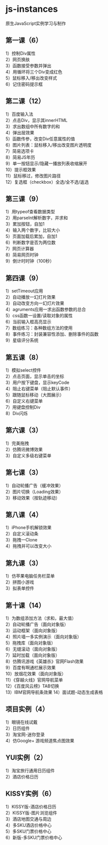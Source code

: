 # js-instances
原生JavaScript实例学习与制作

## 第一课（6）
1）控制Div属性  
2）网页换肤  
3）函数接受参数并弹出  
4）用循环将三个Div变成红色  
5）鼠标移入/移出改变样式  
6）记住密码提示框

## 第二课（12）
1）百度输入法  
2）点击Div，显示其innerHTML  
3）求出数组中所有数字的和  
4）弹出层效果  
5）函数传参，改变Div任意属性的值  
6）图片列表：鼠标移入/移出改变图片透明度  
7）简易选项卡  
8）简易JS年历  
9）单一按钮显示/隐藏一播放列表收缩展开  
10）提示框效果  
11）鼠标移过，修改图片路径  
12）复选框（checkbox）全选/全不选/返选

## 第三课（9）
1）用typeof查看数据类型  
2）用parseInt解析数字，并求和  
3）累加按钮，自加1  
4）输入两个数字，比较大小  
5）页面加载后累加，自加1  
6）判断数字是否为两位数  
7）网页计算器  
8）简易网页时钟  
9）倒计时时钟（100秒）  

## 第四课（9）
1）setTimeout应用  
2）自动播放一幻灯片效果  
3）自动改变方向一幻灯片效果  
4）agruments应用一求出函数参数的总合  
5）css函数一设置/读取对象的属性  
6）当前输入框高亮显示  
7）数组练习：各种数组方法的使用  
8）事件练习：封装兼容性添加、删除事件的函数  
9）星级评分系统

## 第五课（8）
1）模拟select控件  
2）点击页面，显示单击的坐标  
3）用户按下键盘，显示keyCode  
4）阻止右键菜单（阻止默认事件）  
5）跟随鼠标移动（大图展示）  
6）自定义右键菜单  
7）用键盘控制Div  
8）Div闪烁  

## 第六课（3）
1）完美拖拽  
2）仿腾讯微博效果  
3）自定义多级右键菜单

## 第七课（3）
1）自动轮播广告（缓冲效果）  
2）图片切换（Loading效果）  
3）移动效果（按轨迹移动）

## 第八课（4）
1）iPhone手机解锁效果  
2）自定义滚动条  
3）拖拽一Clone  
4）拖拽并可以改变大小

## 第九课（3）
1）仿苹果电脑任务栏菜单  
2）拼图小游戏  
3）拟表单控件

## 第十课（14）
1）为数组添加方法（求和，最大值）  
2）自动轮播广告（面向对象版）  
3）运动框架（面向对象版）  
4）照片墙一多实例演示（面向对象版）  
5）拖拽库（面向对象版）  
6）无缝滚动（面向对象版）  
7）延时加载（面向对象版）  
8）仿腾讯游戏《英雄杀》官网Flash效果  
9）百度有啊通栏展示效果  
10）放烟花效果（面向对象版）  
11）《穿越火线》官网导航菜单  
12）《百度风云榜》TAB切换  
13）IBM官网导航条效果
14）面试题-动态生成表格

## 项目实例（4）
1）眼镜在线试戴  
2）日历组件  
3）淘宝网-迷你登录  
4）仿Google+ 游戏频道焦点图效果

## YUI实例（2）
1）淘宝旅行通用日历组件  
2）酒店价格日历

## KISSY实例（6）
1）KISSY版-酒店价格日历  
2）KISSY版-图片浏览组件  
3）酒店地图交通与周边  
4）多SKU酒店价格中心  
5）多SKU门票价格中心  
6）新版-多SKU门票价格中心  
